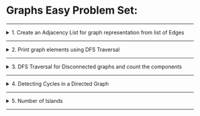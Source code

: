 # Graphs Easy Problem Set:


---

<details>

<summary> 1. Create an Adjacency List for graph representation from list of Edges </summary>

![graph_example.png](images/graph_example.png)

__problem statement:__

```text
Given a list of edges, create an adjacency list.
Edges = {}
```
__code:__
```java

```
</details>

---


<details>

<summary> 2. Print graph elements using DFS Traversal </summary>

![graph_example.png](images/graph_example.png)

__problem statement:__

```text
Given a list of edges, create an adjacency list.
Edges = {}
```
__code:__
```java

```
</details>

---

<details>

<summary> 3. DFS Traversal for Disconnected graphs and count the components </summary>

![graph_example.png](images/graph_example.png)

__problem statement:__

```text
Given a list of edges, create an adjacency list.
Edges = {}
```
__code:__
```java

```
</details>

---


<details>

<summary> 4. Detecting Cycles in a Directed Graph </summary>

__problem statement:__

![cyclic_graph.png](images/cyclic_graph.png)

```text
Check if the given graph has a cycle:
Given Edges: {()}
```

__Approaches:__
- Create an Adjacency Matrix from the given Edges
- Maintain a visited array
- Maintain a path till now visited
- For example: 
- If we start DFS from Node-0 then 
````text
path1: 0 -> 1 -> 4 
path2: 0 -> 2 -> 3 -> 1 -> 4
path3: 0 -> 1 -> 2 -> 3 -> 1 
````
- If any node repeats on the path means there is a cycle.
- In path3 node-1 is repeated, so there is a cycle exists on the given graph

__code:__
```java
import java.util.List;
import java.util.Collections;
public class GraphCycleDetector {
    List<List<Integer>> graph = List.of(List.of(1,2), List.of(2,4), List.of(3), List.of(1), Collections.emptyList());
    boolean[] visited = new boolean[graph.size()];
    boolean[] path = new boolean[graph.size()];

    public static void main(String... ar){
        GraphCycleDetector cd = new GraphCycleDetector();
        System.out.println("Does Cycle Exists: "+cd.dfs(0));
    }

    boolean dfs(int node){
        //check if node is already present on the path or not
        if(path[node]){
            return true;
        }
        //mark node is visited
        visited[node] = true;
        //mark node is part of the path
        path[node] = true;
        //check for neighbors
        for(var i=0; i<graph.get(node).size();i++){
            int neighbor = graph.get(node).get(i);
            //Check neighbor is already on the path
            if(path[neighbor]){
                return true;
            }
            //neighbor is not visited then do recursive dfs for neighbor
            if(!visited[neighbor] && dfs(neighbor)){
                return true;
            }
        }
        //before back-tracking remove the node from the path
        path[node] = false;
        return false;
    }
}
```
</details>

---

<details>

<summary>5. Number of Islands </summary>

__problem statement:__

```text

```
__code:__
```java

```
</details>

---